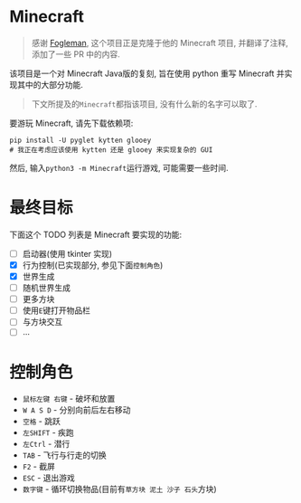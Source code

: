 # Minecraft
> 感谢 [Fogleman](https://github.com/fogleman/Minecraft), 这个项目正是克隆于他的 Minecraft 项目, 并翻译了注释, 
添加了一些 PR 中的内容.

该项目是一个对 Minecraft Java版的复刻, 旨在使用 python 重写 Minecraft 并实现其中的大部分功能.
> 下文所提及的`Minecraft`都指该项目, 没有什么新的名字可以取了.

要游玩 Minecraft, 请先下载依赖项:
```shell
pip install -U pyglet kytten glooey
# 我正在考虑应该使用 kytten 还是 glooey 来实现复杂的 GUI
```

然后, 输入`python3 -m Minecraft`运行游戏, 可能需要一些时间.

# 最终目标
下面这个 TODO 列表是 Minecraft 要实现的功能:

- [ ] 启动器(使用 tkinter 实现)
- [x] 行为控制(已实现部分, 参见下面`控制角色`)
- [x] 世界生成
- [ ] 随机世界生成
- [ ] 更多方块
- [ ] 使用`E`键打开物品栏
- [ ] 与方块交互
- [ ] ...

# 控制角色
- `鼠标左键 右键` - 破坏和放置
- `W A S D` - 分别向前后左右移动
- `空格` - 跳跃
- `左SHIFT` - 疾跑
- `左Ctrl` - 潜行
- `TAB` - 飞行与行走的切换
- `F2` - 截屏
- `ESC` - 退出游戏
- `数字键` - 循环切换物品(目前有`草方块 泥土 沙子 石头`方块)
